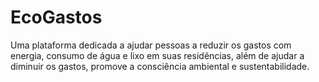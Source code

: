 # EcoGastos
Uma plataforma dedicada a ajudar pessoas a reduzir os gastos com energia, consumo de água e lixo em suas residências, além de ajudar a diminuir os gastos, promove a consciência ambiental e sustentabilidade.
